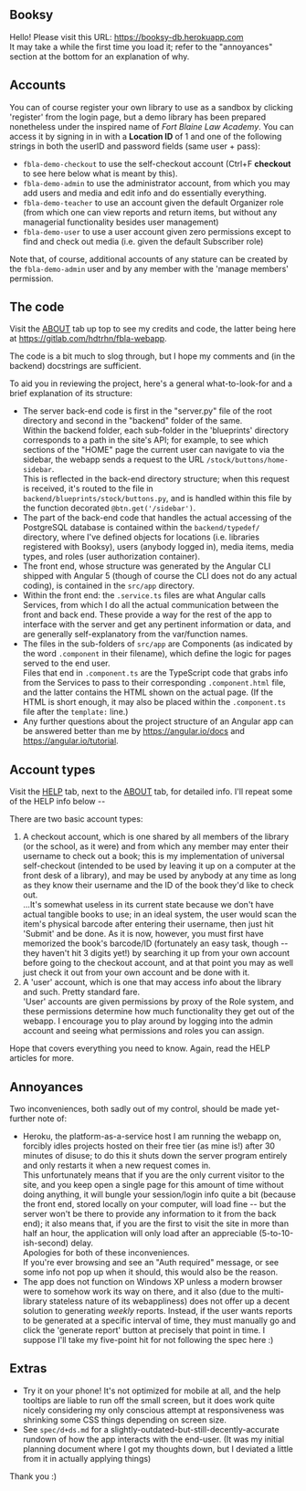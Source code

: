## Booksy

Hello! Please visit this URL: https://booksy-db.herokuapp.com  
It may take a while the first time you load it; refer to the "annoyances" section at the bottom for
an explanation of why.

## Accounts

You can of course register your own library to use as a sandbox by clicking 'register' from the login page, but a demo library has
been prepared nonetheless under the inspired name of *Fort Blaine Law Academy*. You can access it by signing in in with a
**Location ID** of 1 and one of the following strings in both the userID and password fields (same user + pass):
* `fbla-demo-checkout` to use the self-checkout account (Ctrl+F **checkout** to see here below what is meant by this).
* `fbla-demo-admin` to use the administrator account, from which you may add users and media and edit info and
   do essentially everything.
* `fbla-demo-teacher` to use an account given the default Organizer role (from which one can view reports and return
   items, but without any managerial functionality besides user management)
* `fbla-demo-user` to use a user account given zero permissions except to find and check out media (i.e. given
   the default Subscriber role)
 
Note that, of course, additional accounts of any stature can be created by the `fbla-demo-admin` user and by any member with the 'manage members' permission.

## The code

Visit the [ABOUT](https://booksy-db.herokuapp.com/about) tab up top to see my credits and code, the latter being here at https://gitlab.com/hdtrhn/fbla-webapp.

The code is a bit much to slog through, but I hope my comments and (in the backend) docstrings are sufficient.

To aid you in reviewing the project, here's a general what-to-look-for and a brief explanation of its structure:
* The server back-end code is first in the "server.py" file of the root directory and second in the "backend" folder of the same.  
  Within the backend folder, each sub-folder in the 'blueprints' directory corresponds to a path in the site's API;
  for example, to see which sections of the "HOME" page the current user can navigate to via the sidebar, the webapp sends a request to the URL `/stock/buttons/home-sidebar`.  
  This is reflected in the back-end directory structure; when this request is received, it's routed to the file in
  `backend/blueprints/stock/buttons.py`, and is handled within this file by the function decorated `@btn.get('/sidebar')`.
* The part of the back-end code that handles the actual accessing of the PostgreSQL database is contained within
  the `backend/typedef/` directory, where I've defined objects for locations (i.e. libraries registered with Booksy),
  users (anybody logged in), media items, media types, and roles (user authorization container).
* The front end, whose structure was generated by the Angular CLI shipped with Angular 5 (though of course the CLI
  does not do any actual coding), is contained in the `src/app` directory.
* Within the front end: the `.service.ts` files are what Angular calls Services, from which I do all the actual
  communication between the front and back end. These provide a way for the rest of the app to interface with the
  server and get any pertinent information or data, and are generally self-explanatory from the var/function names.
* The files in the sub-folders of `src/app` are Components (as indicated by the word `.component` in their
  filename), which define the logic for pages served to the end user.  
  Files that end in `.component.ts` are the TypeScript code that grabs info from the Services to pass to their corresponding
  `.component.html` file, and the latter contains the HTML shown on the actual page. (If the HTML is short enough, it may
  also be placed within the `.component.ts` file after the `template:` line.)
* Any further questions about the project structure of an Angular app can be answered better than me by
  https://angular.io/docs and https://angular.io/tutorial.


## Account types

Visit the [HELP](https://booksy-db.herokuapp.com/help) tab, next to the [ABOUT](https://booksy-db.herokuapp.com/about) tab, for detailed info. I'll repeat some of the HELP info below --
 
There are two basic account types:
1. A checkout account, which is one shared by all members of the library (or the school, as it were) and from which any
member may enter their username to check out a book; this is my implementation of universal self-checkout (intended
to be used by leaving it up on a computer at the front desk of a library), and may be used by anybody at any time as
long as they know their username and the ID of the book they'd like to check out.  
...It's somewhat useless in its current
state because we don't have actual tangible books to use; in an ideal system, the user would scan the item's physical
barcode after entering their username, then just hit 'Submit' and be done. As it is now, however,
you must first have memorized the book's barcode/ID (fortunately an easy task, though -- they haven't hit 3 digits yet!)
by searching it up from your own account before going to the checkout account, and at that point you
may as well just check it out from your own account and be done with it.
2. A 'user' account, which is one that may access info about the library and such. Pretty standard fare.  
'User' accounts are given permissions by proxy of the Role system, and these permissions determine how much
functionality they get out of the webapp. I encourage you to play around by logging into the admin account and
seeing what permissions and roles you can assign.
 
Hope that covers everything you need to know. Again, read the HELP articles for more.

## Annoyances

Two inconveniences, both sadly out of my control, should be made yet-further note of:
- Heroku, the platform-as-a-service host I am running the webapp on, forcibly idles projects hosted on their free tier
  (as mine is!) after 30 minutes of disuse; to do this it shuts down the server program entirely and only restarts it
  when a new request comes in.  
  This unfortunately means that if you are the only current visitor to the site, and you
  keep open a single page for this amount of time without doing anything, it will bungle your session/login info quite a bit (because the
  front end, stored locally on your computer, will load fine -- but the server won't be there to provide any information
  to it from the back end); it also means that, if you are the first to visit the site in more than half an hour, the
  application will only load after an appreciable (5-to-10-ish-second) delay.  
  Apologies for both of these inconveniences.  
  If you're ever browsing and see an "Auth required" message, or see some info not pop up when it should,
  this would also be the reason.
- The app does not function on Windows XP unless a modern browser were to somehow work its way on there, and it also (due to the
  multi-library stateless nature of its webappliness) does not offer up a decent solution to generating *weekly* reports. Instead, if the
  user wants reports to be generated at a specific interval of time, they must manually go and click the 'generate report' button
  at precisely that point in time. I suppose I'll take my five-point hit for not following the spec here :)

## Extras
- Try it on your phone! It's not optimized for mobile at all, and the help tooltips are liable to run off the small screen, but it does work quite
 nicely considering my only conscious attempt at responsiveness was shrinking some CSS things depending on screen size.
- See `spec/d+ds.md` for a slightly-outdated-but-still-decently-accurate rundown of how the app interacts with the end-user. (It was my initial
  planning document where I got my thoughts down, but I deviated a little from it in actually applying things)

Thank you :)

